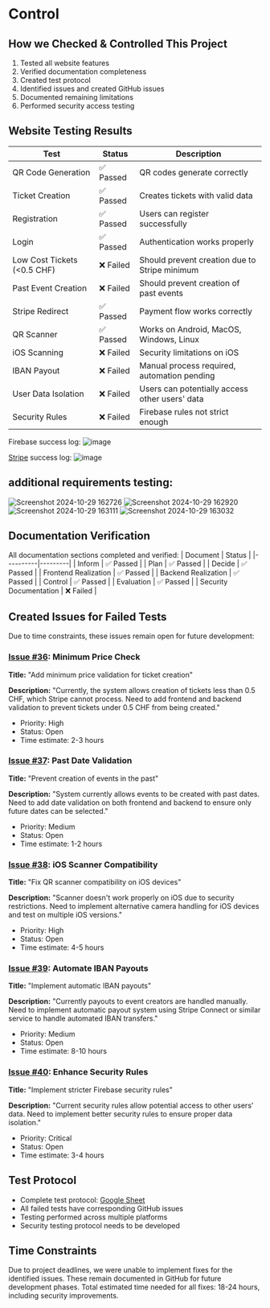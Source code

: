 # Control

## How we Checked & Controlled This Project
1. Tested all website features
2. Verified documentation completeness
3. Created test protocol
4. Identified issues and created GitHub issues
5. Documented remaining limitations
6. Performed security access testing

## Website Testing Results
| Test | Status | Description |
|------|---------|------------|
| QR Code Generation | ✅ Passed | QR codes generate correctly |
| Ticket Creation | ✅ Passed | Creates tickets with valid data |
| Registration | ✅ Passed | Users can register successfully |
| Login | ✅ Passed | Authentication works properly |
| Low Cost Tickets (<0.5 CHF) | ❌ Failed | Should prevent creation due to Stripe minimum |
| Past Event Creation | ❌ Failed | Should prevent creation of past events |
| Stripe Redirect | ✅ Passed | Payment flow works correctly |
| QR Scanner | ✅ Passed | Works on Android, MacOS, Windows, Linux |
| iOS Scanning | ❌ Failed | Security limitations on iOS |
| IBAN Payout | ❌ Failed | Manual process required, automation pending |
| User Data Isolation | ❌ Failed | Users can potentially access other users' data |
| Security Rules | ❌ Failed | Firebase rules not strict enough |

Firebase success log:
![image](https://github.com/user-attachments/assets/fc8e12cb-0361-4ffa-842d-49113faa474f)

[Stripe](https://dashboard.stripe.com/workbench/logs#wb-N4Igdghgbglg5hALjA9mEAuUBjArgJ3wFMxEAlFXRIzUSAWxoxAHUB5MgaQCEBRAOQDCACQD6AGTYBxAMogANCAAOEfBHoBnWgF9FGoquwALHXoP5jMiADMmwXSCMQNJ5iAcAbJEQ3lK1LSwQFCgifFgiAHdacHUmVg4eARFRNgA1XjI0gEleFndFABMfZEhkNEC6OMwErj4hMRZebmE2Nk45ByJQ0krYxhr2OuSxXgz+ABVOxQ8UOD6GeKGkholpOUUVNU1TEH1DV3szA6tbXacXGoLHAw9EQ-6lxPqU4V4AQXEJ4Wuw-BR8Atqsxli9RmQyBxpiBiqFZkowtkwBp4EZEECBiDniNRNl+DJslJhFNrjBkQjsIgATFFoNsas8TIAAq8QQTDjXDTqJQeHw04G1FYpGTvACyTPEvGhLiIHg8-MxgrBohkb3E4mu2GI3gAIiUyUhUGAWDAAF6qQoKp7DVZNFptDqiQRkD4TXjXSKy7AoTFVRWgnFNcSCNii90OfSIUrzK10m3C3gTCZ42TXALRmTYEiqVAY61CsRumTJ-hSFWCATvMjZNidBwQSkwUITCAAIxqsxjikQbeEMF8AIAnpgANrBULhGBREAAXUU-yoRD7A-ww4wI798R171V3DYVZ1CmUqnUlQj5mMu32FiMpzsDgurhABU3cYLa1TmxPOyw54OV4vW8bHvRRHyubQZwjM0yTgGp6AgAAPGB6DNIhLVAohUUQTAACYAFYAAZFFgFFWxgDwYEQQdRRQYoahImBW15I9Oz6axyOoQEYkYe5aNHZQUF8I9il5ahZyKGBiEbNAYm9MAwCISlRDJTBEHwXAiEUOSFKU-xMGsCAPH0MwPGsVT1KICNKAsOwQAgJQYHMjSimcIxWxQC0nMsrTtWoS0gjuJgAEYAHYAGYCJwoKABYcIADmigiku0c9eUpNDxDmGpiAAR1EKQACslE4egADY4AAKQAVTIGBRQAMQQljkMo3CCJSoA) success log:
![image](https://github.com/user-attachments/assets/3b87ee0c-5ccc-445a-8d9b-5509ca0938df)

## additional requirements testing:
![Screenshot 2024-10-29 162726](https://github.com/user-attachments/assets/221a2c26-6352-4199-a995-58af74f7cd3f)
![Screenshot 2024-10-29 162920](https://github.com/user-attachments/assets/08a54b9a-58bb-427b-802a-b65f83d68bf6)
![Screenshot 2024-10-29 163111](https://github.com/user-attachments/assets/910e974e-13cb-475f-b5ba-c89837938c86)
![Screenshot 2024-10-29 163032](https://github.com/user-attachments/assets/958abfd5-ebaf-463e-9b89-c22c0b3fa29d)


## Documentation Verification
All documentation sections completed and verified:
| Document | Status |
|----------|---------|
| Inform | ✅ Passed |
| Plan | ✅ Passed |
| Decide | ✅ Passed |
| Frontend Realization | ✅ Passed |
| Backend Realization | ✅ Passed |
| Control | ✅ Passed |
| Evaluation | ✅ Passed |
| Security Documentation | ❌ Failed |

## Created Issues for Failed Tests
Due to time constraints, these issues remain open for future development:

### [Issue #36](https://github.com/Nepomuk5665/ShitTicket/issues/36): Minimum Price Check
**Title:** "Add minimum price validation for ticket creation"

**Description:** "Currently, the system allows creation of tickets less than 0.5 CHF, which Stripe cannot process. Need to add frontend and backend validation to prevent tickets under 0.5 CHF from being created."
- Priority: High
- Status: Open
- Time estimate: 2-3 hours

### [Issue #37](https://github.com/Nepomuk5665/ShitTicket/issues/37): Past Date Validation
**Title:** "Prevent creation of events in the past"

**Description:** "System currently allows events to be created with past dates. Need to add date validation on both frontend and backend to ensure only future dates can be selected."
- Priority: Medium
- Status: Open
- Time estimate: 1-2 hours

### [Issue #38](https://github.com/Nepomuk5665/ShitTicket/issues/38): iOS Scanner Compatibility
**Title:** "Fix QR scanner compatibility on iOS devices"

**Description:** "Scanner doesn't work properly on iOS due to security restrictions. Need to implement alternative camera handling for iOS devices and test on multiple iOS versions."
- Priority: High
- Status: Open
- Time estimate: 4-5 hours

### [Issue #39](https://github.com/Nepomuk5665/ShitTicket/issues/39): Automate IBAN Payouts
**Title:** "Implement automatic IBAN payouts"

**Description:** "Currently payouts to event creators are handled manually. Need to implement automatic payout system using Stripe Connect or similar service to handle automated IBAN transfers."
- Priority: Medium
- Status: Open
- Time estimate: 8-10 hours

### [Issue #40](https://github.com/Nepomuk5665/ShitTicket/issues/40): Enhance Security Rules
**Title:** "Implement stricter Firebase security rules"

**Description:** "Current security rules allow potential access to other users' data. Need to implement better security rules to ensure proper data isolation."
- Priority: Critical
- Status: Open
- Time estimate: 3-4 hours

## Test Protocol
* Complete test protocol: [Google Sheet](https://docs.google.com/spreadsheets/d/1Z1QQc2RJvuFWbhcTCpFHncJb-vXWN5Jc-3CDtvcGwo0/edit?usp=sharing)
* All failed tests have corresponding GitHub issues
* Testing performed across multiple platforms
* Security testing protocol needs to be developed

## Time Constraints
Due to project deadlines, we were unable to implement fixes for the identified issues. These remain documented in GitHub for future development phases. Total estimated time needed for all fixes: 18-24 hours, including security improvements.
